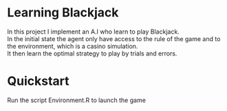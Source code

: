 # Learning Blackjack

In this project I implement an A.I who learn to play Blackjack.  
In the initial state the agent only have access to the rule of the game and to the environment, which is a casino simulation.  
It then learn the optimal strategy to play by trials and errors.  

# Quickstart
Run the script Environment.R to launch the game

